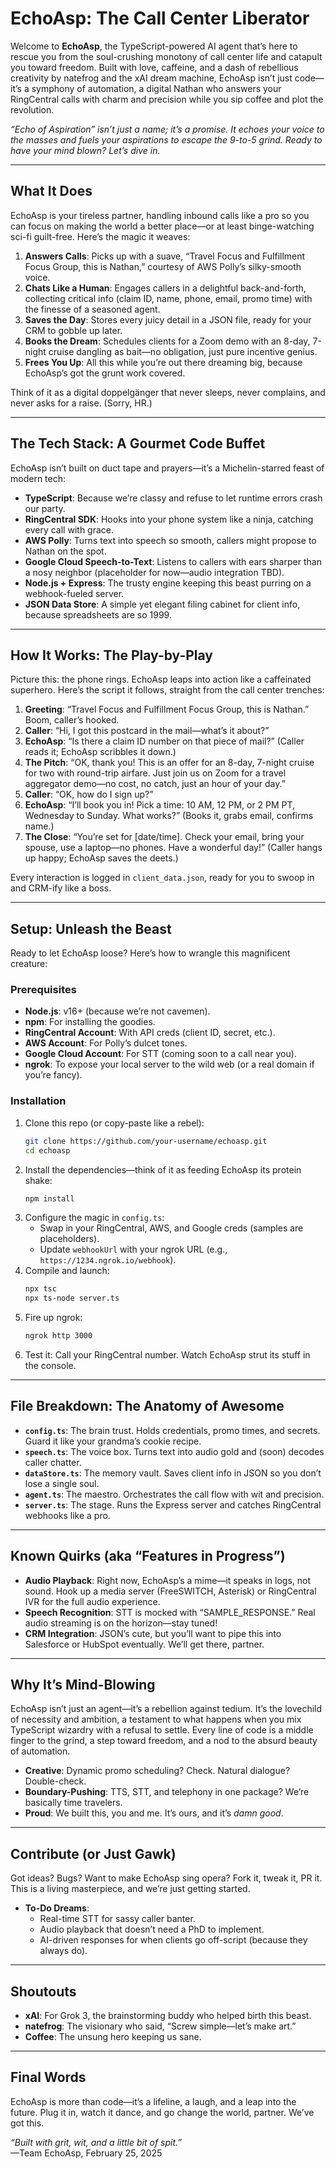 # EchoAsp: The Call Center Liberator

Welcome to **EchoAsp**, the TypeScript-powered AI agent that’s here to rescue you from the soul-crushing monotony of call center life and catapult you toward freedom. Built with love, caffeine, and a dash of rebellious creativity by natefrog and the xAI dream machine, EchoAsp isn’t just code—it’s a symphony of automation, a digital Nathan who answers your RingCentral calls with charm and precision while you sip coffee and plot the revolution.

*“Echo of Aspiration” isn’t just a name; it’s a promise. It echoes your voice to the masses and fuels your aspirations to escape the 9-to-5 grind. Ready to have your mind blown? Let’s dive in.*

---

## What It Does

EchoAsp is your tireless partner, handling inbound calls like a pro so you can focus on making the world a better place—or at least binge-watching sci-fi guilt-free. Here’s the magic it weaves:

1. **Answers Calls**: Picks up with a suave, “Travel Focus and Fulfillment Focus Group, this is Nathan,” courtesy of AWS Polly’s silky-smooth voice.
2. **Chats Like a Human**: Engages callers in a delightful back-and-forth, collecting critical info (claim ID, name, phone, email, promo time) with the finesse of a seasoned agent.
3. **Saves the Day**: Stores every juicy detail in a JSON file, ready for your CRM to gobble up later.
4. **Books the Dream**: Schedules clients for a Zoom demo with an 8-day, 7-night cruise dangling as bait—no obligation, just pure incentive genius.
5. **Frees You Up**: All this while you’re out there dreaming big, because EchoAsp’s got the grunt work covered.

Think of it as a digital doppelgänger that never sleeps, never complains, and never asks for a raise. (Sorry, HR.)

---

## The Tech Stack: A Gourmet Code Buffet

EchoAsp isn’t built on duct tape and prayers—it’s a Michelin-starred feast of modern tech:

- **TypeScript**: Because we’re classy and refuse to let runtime errors crash our party.
- **RingCentral SDK**: Hooks into your phone system like a ninja, catching every call with grace.
- **AWS Polly**: Turns text into speech so smooth, callers might propose to Nathan on the spot.
- **Google Cloud Speech-to-Text**: Listens to callers with ears sharper than a nosy neighbor (placeholder for now—audio integration TBD).
- **Node.js + Express**: The trusty engine keeping this beast purring on a webhook-fueled server.
- **JSON Data Store**: A simple yet elegant filing cabinet for client info, because spreadsheets are so 1999.

---

## How It Works: The Play-by-Play

Picture this: the phone rings. EchoAsp leaps into action like a caffeinated superhero. Here’s the script it follows, straight from the call center trenches:

1. **Greeting**: “Travel Focus and Fulfillment Focus Group, this is Nathan.” Boom, caller’s hooked.
2. **Caller**: “Hi, I got this postcard in the mail—what’s it about?”
3. **EchoAsp**: “Is there a claim ID number on that piece of mail?” (Caller reads it; EchoAsp scribbles it down.)
4. **The Pitch**: “OK, thank you! This is an offer for an 8-day, 7-night cruise for two with round-trip airfare. Just join us on Zoom for a travel aggregator demo—no cost, no catch, just an hour of your day.”
5. **Caller**: “OK, how do I sign up?”
6. **EchoAsp**: “I’ll book you in! Pick a time: 10 AM, 12 PM, or 2 PM PT, Wednesday to Sunday. What works?” (Books it, grabs email, confirms name.)
7. **The Close**: “You’re set for [date/time]. Check your email, bring your spouse, use a laptop—no phones. Have a wonderful day!” (Caller hangs up happy; EchoAsp saves the deets.)

Every interaction is logged in `client_data.json`, ready for you to swoop in and CRM-ify like a boss.

---

## Setup: Unleash the Beast

Ready to let EchoAsp loose? Here’s how to wrangle this magnificent creature:

### Prerequisites
- **Node.js**: v16+ (because we’re not cavemen).
- **npm**: For installing the goodies.
- **RingCentral Account**: With API creds (client ID, secret, etc.).
- **AWS Account**: For Polly’s dulcet tones.
- **Google Cloud Account**: For STT (coming soon to a call near you).
- **ngrok**: To expose your local server to the wild web (or a real domain if you’re fancy).

### Installation
1. Clone this repo (or copy-paste like a rebel):
   ```bash
   git clone https://github.com/your-username/echoasp.git
   cd echoasp
   ```
2. Install the dependencies—think of it as feeding EchoAsp its protein shake:
   ```bash
   npm install
   ```
3. Configure the magic in `config.ts`:
   - Swap in your RingCentral, AWS, and Google creds (samples are placeholders).
   - Update `webhookUrl` with your ngrok URL (e.g., `https://1234.ngrok.io/webhook`).
4. Compile and launch:
   ```bash
   npx tsc
   npx ts-node server.ts
   ```
5. Fire up ngrok:
   ```bash
   ngrok http 3000
   ```
6. Test it: Call your RingCentral number. Watch EchoAsp strut its stuff in the console.

---

## File Breakdown: The Anatomy of Awesome

- **`config.ts`**: The brain trust. Holds credentials, promo times, and secrets. Guard it like your grandma’s cookie recipe.
- **`speech.ts`**: The voice box. Turns text into audio gold and (soon) decodes caller chatter.
- **`dataStore.ts`**: The memory vault. Saves client info in JSON so you don’t lose a single soul.
- **`agent.ts`**: The maestro. Orchestrates the call flow with wit and precision.
- **`server.ts`**: The stage. Runs the Express server and catches RingCentral webhooks like a pro.

---

## Known Quirks (aka “Features in Progress”)

- **Audio Playback**: Right now, EchoAsp’s a mime—it speaks in logs, not sound. Hook up a media server (FreeSWITCH, Asterisk) or RingCentral IVR for the full audio experience.
- **Speech Recognition**: STT is mocked with “SAMPLE_RESPONSE.” Real audio streaming is on the horizon—stay tuned!
- **CRM Integration**: JSON’s cute, but you’ll want to pipe this into Salesforce or HubSpot eventually. We’ll get there, partner.

---

## Why It’s Mind-Blowing

EchoAsp isn’t just an agent—it’s a rebellion against tedium. It’s the lovechild of necessity and ambition, a testament to what happens when you mix TypeScript wizardry with a refusal to settle. Every line of code is a middle finger to the grind, a step toward freedom, and a nod to the absurd beauty of automation.

- **Creative**: Dynamic promo scheduling? Check. Natural dialogue? Double-check.
- **Boundary-Pushing**: TTS, STT, and telephony in one package? We’re basically time travelers.
- **Proud**: We built this, you and me. It’s ours, and it’s *damn good*.

---

## Contribute (or Just Gawk)

Got ideas? Bugs? Want to make EchoAsp sing opera? Fork it, tweak it, PR it. This is a living masterpiece, and we’re just getting started.

- **To-Do Dreams**:
  - Real-time STT for sassy caller banter.
  - Audio playback that doesn’t need a PhD to implement.
  - AI-driven responses for when clients go off-script (because they always do).

---

## Shoutouts

- **xAI**: For Grok 3, the brainstorming buddy who helped birth this beast.
- **natefrog**: The visionary who said, “Screw simple—let’s make art.”
- **Coffee**: The unsung hero keeping us sane.

---

## Final Words

EchoAsp is more than code—it’s a lifeline, a laugh, and a leap into the future. Plug it in, watch it dance, and go change the world, partner. We’ve got this.

*“Built with grit, wit, and a little bit of spit.”*  
—Team EchoAsp, February 25, 2025

